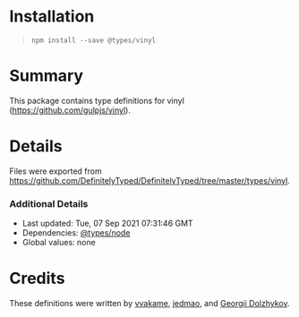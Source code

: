 # Installation
> `npm install --save @types/vinyl`

# Summary
This package contains type definitions for vinyl (https://github.com/gulpjs/vinyl).

# Details
Files were exported from https://github.com/DefinitelyTyped/DefinitelyTyped/tree/master/types/vinyl.

### Additional Details
 * Last updated: Tue, 07 Sep 2021 07:31:46 GMT
 * Dependencies: [@types/node](https://npmjs.com/package/@types/node)
 * Global values: none

# Credits
These definitions were written by [vvakame](https://github.com/vvakame), [jedmao](https://github.com/jedmao), and [Georgii Dolzhykov](https://github.com/thorn0).
